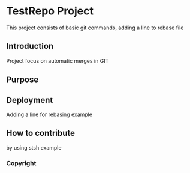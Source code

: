 # TestRepo Project
This project consists of basic git commands, adding a line to rebase file
## Introduction
Project focus on automatic merges in GIT
## Purpose
## Deployment
Adding a line for rebasing example
## How to contribute
by using stsh example
### Copyright
